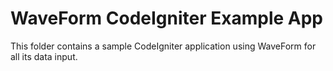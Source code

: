 WaveForm CodeIgniter Example App
================================

This folder contains a sample CodeIgniter application using WaveForm for all its data input.
